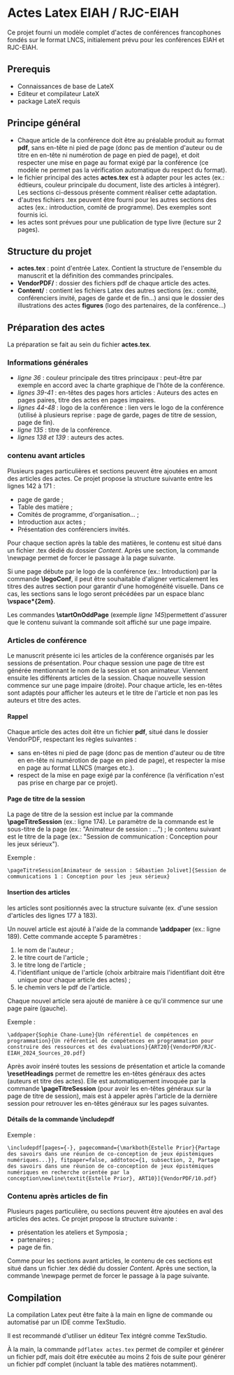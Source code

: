 # Actes Latex EIAH / RJC-EIAH

Ce projet fourni un modèle complet d'actes de conférences francophones fondés sur le format LNCS, initialement prévu pour les conférences EIAH et RJC-EIAH.

## Prerequis

- Connaissances de base de LateX
- Editeur et compilateur LateX
- package LateX requis

## Principe général

- Chaque article de la conférence doit être au préalable produit au format __pdf__, sans en-tête ni pied de page (donc pas de mention d'auteur ou de titre en en-tête ni numérotion de page en pied de page), et doit respecter une mise en page au format exigé par la conférence (ce modèle ne permet pas la vérification automatique du respect du format).
- le fichier principal des actes __actes.tex__ est à adapter pour les actes (ex.: édtieurs, couleur principale du document, liste des articles à intégrer). Les sections ci-dessous présente comment réaliser cette adaptation.
- d'autres fichiers .tex peuvent être fourni pour les autres sections des actes (ex.: introduction, comité de programme). Des exemples sont fournis ici.
- les actes sont prévues pour une publication de type livre (lecture sur 2 pages).

## Structure du projet

- __actes.tex__ : point d'entrée Latex. Contient la structure de l'ensemble du manuscrit et la définition des commandes principales.
- __VendorPDF/__ : dossier des fichiers pdf de chaque article des actes.
- __Content/__ : contient les fichiers Latex des autres sections (ex.: comité, conférenciers invité, pages de garde et de fin...) ansi que le dossier des illustrations des actes __figures__ (logo des partenaires, de la conférence...)

## Préparation des actes

La préparation se fait au sein du fichier __actes.tex__.

### Informations générales

- _ligne 36_ : couleur principale des titres principaux : peut-être par exemple en accord avec la charte graphique de l'hôte de la conférence.
- _lignes 39-41_ : en-têtes des pages hors articles : Auteurs des actes en pages paires, titre des actes en pages impaires.
- _lignes 44-48_ : logo de la conférence : lien vers le logo de la conférence (utilisé à plusieurs reprise : page de garde, pages de titre de session, page de fin).
- _ligne 135_ : titre de la conférence.
- _lignes 138 et 139_ : auteurs des actes.

### contenu avant articles

Plusieurs pages particulières et sections peuvent être ajoutées en amont des articles des actes. Ce projet propose la structure suivante entre les lignes 142 à 171 : 
- page de garde ;
- Table des matière ;
- Comités de programme, d'organisation... ;
- Introduction aux actes ;
- Présentation des conférenciers invités.

Pour chaque section après la table des matières, le contenu est situé dans un fichier .tex dédié du dossier _Content_. Après une section, la commande \newpage permet de forcer le passage à la page suivante. 

Si une page débute par le logo de la conférence (ex.: Introduction) par la commande __\logoConf__, il peut être souhaitable d'aligner verticalement les titres des autres section pour garantir d'une homogénéité visuelle. Dans ce cas, les sections sans le logo seront précédées par un espace blanc __\vspace*{2em}__.

Les commandes __\startOnOddPage__ (exemple _ligne 145_)permettent d'assurer que le contenu suivant la commande soit affiché sur une page impaire.

### Articles de conférence

Le manuscrit présente ici les articles de la conférence organisés par les sessions de présentation. Pour chaque session une page de titre est générée mentionnant le nom de la session et son animateur. Viennent ensuite les différents articles de la session. Chaque nouvelle session commence sur une page impaire (droite). Pour chaque article, les en-têtes sont adaptés pour afficher les auteurs et le titre de l'article et non pas les auteurs et titre des actes.

#### Rappel

Chaque article des actes doit être un fichier __pdf__, situé dans le dossier VendorPDF, respectant les règles suivantes :
- sans en-têtes ni pied de page (donc pas de mention d'auteur ou de titre en en-tête ni numérotion de page en pied de page), et respecter la mise en page au format LLNCS (marges etc.).
- respect de la mise en page exigé par la conférence (la vérification n'est pas prise en charge par ce projet).

#### Page de titre de la session

La page de titre de la session est inclue par la commande __\pageTitreSession__ (ex.: ligne 174). Le paramètre de la commande est le sous-titre de la page (ex.: "Animateur de session : ...") ; le contenu suivant est le titre de la page (ex.: "Session de communication : Conception pour les jeux sérieux").

Exemple :
```
\pageTitreSession[Animateur de session : Sébastien Jolivet]{Session de communications 1 : Conception pour les jeux sérieux}
```

#### Insertion des articles

les articles sont positionnés avec la structure suivante (ex. d'une session d'articles des lignes 177 à 183).

Un nouvel article est ajouté à l'aide de la commande __\addpaper__ (ex.: ligne 189). Cette commande accepte 5 paramètres :
1. le nom de l'auteur ;
2. le titre court de l'article ;
3. le titre long de l'article ;
4. l'identifiant unique de l'article (choix arbitraire mais l'identifiant doit être unique pour chaque article des actes) ;
5. le chemin vers le pdf de l'article.

Chaque nouvel article sera ajouté de manière à ce qu'il commence sur une page paire (gauche).

Exemple :
```
\addpaper{Sophie Chane-Lune}{Un référentiel de compétences en programmation}{Un référentiel de compétences en programmation pour construire des ressources et des évaluations}{ART20}{VendorPDF/RJC-EIAH_2024_Sources_20.pdf}
```

Après avoir inséré toutes les sessions de présentation et article la comande __\resetHeadings__ permet de remettre les en-têtes généraux des actes (auteurs et titre des actes). Elle est automatiquement invoquée par la commande __\pageTitreSession__ (pour avoir les en-têtes généraux sur la page de titre de session), mais est à appeler après l'article de la dernière session pour retrouver les en-têtes généraux sur les pages suivantes.

#### Détails de la commande \includepdf

Exemple : 

```
\includepdf[pages={-}, pagecommand={\markboth{Estelle Prior}{Partage des savoirs dans une réunion de co-conception de jeux épistémiques numériques...}}, fitpaper=false, addtotoc={1, subsection, 2, Partage des savoirs dans une réunion de co-conception de jeux épistémiques numériques en recherche orientée par la conception\newline\textit{Estelle Prior}, ART10}]{VendorPDF/10.pdf}
```

### Contenu après articles de fin

Plusieurs pages particulière, ou sections peuvent être ajoutées en aval des articles des actes. Ce projet propose la structure suivante :
- présentation les ateliers et Symposia ;
- partenaires ;
- page de fin.

Comme pour les sections avant articles, le contenu de ces sections est situé dans un fichier .tex dédié du dossier _Content_. Après une section, la commande \newpage permet de forcer le passage à la page suivante.

## Compilation

La compilation Latex peut être faite à la main en ligne de commande ou automatisé par un IDE comme TexStudio.

Il est recommandé d'utiliser un éditeur Tex intégré comme TexStudio.

À la main, la commande `pdflatex actes.tex` permet de compiler et générer un fichier pdf, mais doit être exécutée au moins 2 fois de suite pour générer un fichier pdf complet (incluant la table des matières notamment).
